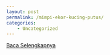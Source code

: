 ```yaml
---
layout: post
permalink: /mimpi-ekor-kucing-putus/
categories:
    - Uncategorized
---
```


[Baca Selengkapnya](/07)